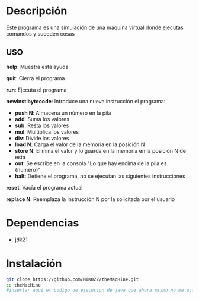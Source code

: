 # Descripción

Este programa es una simulación de una máquina virtual donde ejecutas comandos y suceden cosas

## USO

**help**: Muestra esta ayuda 

**quit**: Cierra el programa


**run**: Ejecuta el programa


**newinst bytecode**: Introduce una nueva instrucción el programa:
	
* **push N**: Almacena un número en la pila
* **add**: Suma los valores
* **sub**: Resta los valores
* **mul**: Multiplica los valores
* **div**: Divide los valores
* **load N**: Carga el valor de la memoria en la posición N
* **store N**: Elimina el valor y lo guarda en la memoria en la posición N de esta
* **out**: Se escribe en la consola "Lo que hay encima de la pila es {numero}"
* **halt**: Detiene el programa, no se ejecutan las siguientes instrucciones

**reset**: Vacía el programa actual

**replace N**: Reemplaza la instrucción N por la solicitada por el usuario

# Dependencias

* jdk21

# Instalación
```bash
git clone https://github.com/MIK0ZZ/theMacHine.git
cd theMacHine
#insertar aqui el codigo de ejecucion de java que ahora mismo no me acuerdo
```